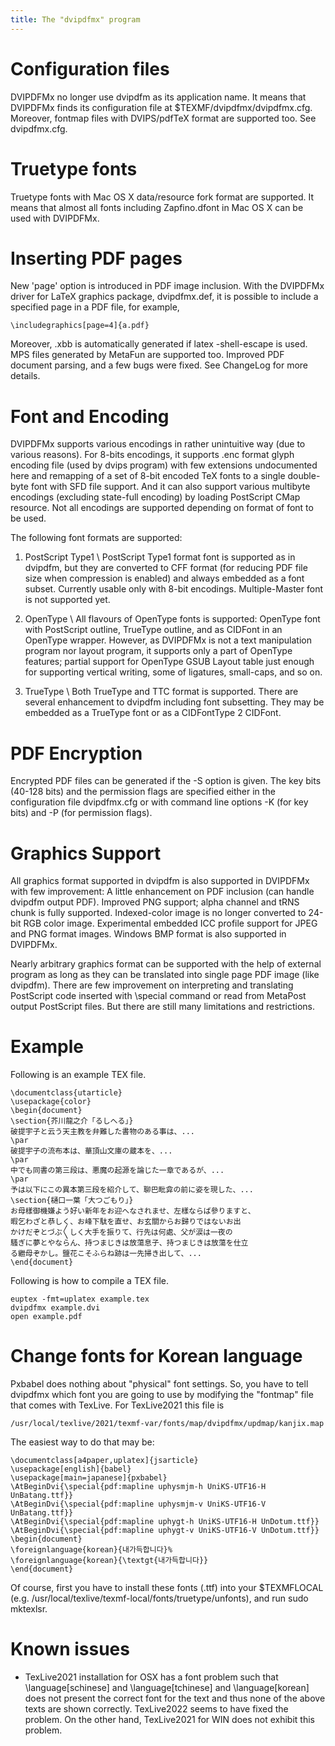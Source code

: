```yaml
---
title: The "dvipdfmx" program
---
```


# Configuration files

DVIPDFMx no longer use dvipdfm as its application name. It means that DVIPDFMx
finds its configuration file at $TEXMF/dvipdfmx/dvipdfmx.cfg. Moreover, fontmap
files with DVIPS/pdfTeX format are supported too. See dvipdfmx.cfg.


# Truetype fonts

Truetype fonts with Mac OS X data/resource fork format are supported. It means
that almost all fonts including Zapfino.dfont in Mac OS X can be used with
DVIPDFMx.


# Inserting PDF pages

New 'page' option is introduced in PDF image inclusion. With the DVIPDFMx
driver for LaTeX graphics package, dvipdfmx.def, it is possible to include a
specified page in a PDF file, for example,

    \includegraphics[page=4]{a.pdf}

Moreover, .xbb is automatically generated if latex -shell-escape is used. MPS
files generated by MetaFun are supported too. Improved PDF document parsing,
and a few bugs were fixed. See ChangeLog for more details.


# Font and Encoding

DVIPDFMx supports various encodings in rather unintuitive way (due to various
reasons). For 8-bits encodings, it supports .enc format glyph encoding file
(used by dvips program) with few extensions undocumented here and remapping of
a set of 8-bit encoded TeX fonts to a single double-byte font with SFD file
support. And it can also support various multibyte encodings (excluding
state-full encoding) by loading PostScript CMap resource. Not all encodings are
supported depending on format of font to be used.

The following font formats are supported:

1) PostScript Type1
\\
PostScript Type1 format font is supported as in dvipdfm, but they are converted
to CFF format (for reducing PDF file size when compression is enabled) and
always embedded as a font subset. Currently usable only with 8-bit encodings.
Multiple-Master font is not supported yet.

2) OpenType
\\
All flavours of OpenType fonts is supported: OpenType font with PostScript
outline, TrueType outline, and as CIDFont in an OpenType wrapper. However, as
DVIPDFMx is not a text manipulation program nor layout program, it supports
only a part of OpenType features; partial support for OpenType GSUB Layout
table just enough for supporting vertical writing, some of ligatures,
small-caps, and so on.

3) TrueType
\\
Both TrueType and TTC format is supported. There are several enhancement to
dvipdfm including font subsetting. They may be embedded as a TrueType font or
as a CIDFontType 2 CIDFont.


# PDF Encryption

Encrypted PDF files can be generated if the -S option is given. The key bits
(40-128 bits) and the permission flags are specified either in the
configuration file dvipdfmx.cfg or with command line options -K (for key bits)
and -P (for permission flags).


# Graphics Support

All graphics format supported in dvipdfm is also supported in DVIPDFMx with few
improvement: A little enhancement on PDF inclusion (can handle dvipdfm output
PDF). Improved PNG support; alpha channel and tRNS chunk is fully supported.
Indexed-color image is no longer converted to 24-bit RGB color image.
Experimental embedded ICC profile support for JPEG and PNG format images.
Windows BMP format is also supported in DVIPDFMx.

Nearly arbitrary graphics format can be supported with the help of external
program as long as they can be translated into single page PDF image (like
dvipdfm). There are few improvement on interpreting and translating PostScript
code inserted with \special command or read from MetaPost output PostScript
files. But there are still many limitations and restrictions.


# Example

Following is an example TEX file.

    \documentclass{utarticle}
    \usepackage{color}
    \begin{document}
    \section{芥川龍之介「るしへる」}
    破提宇子と云う天主教を弁難した書物のある事は、...
    \par
    破提宇子の流布本は、華頂山文庫の蔵本を、...
    \par
    中でも同書の第三段は、悪魔の起源を論じた一章であるが、...
    \par
    予は以下にこの異本第三段を紹介して、聊巴毗弇の前に姿を現した、...
    \section{樋口一葉「大つごもり」}
    お母樣御機嫌よう好い新年をお迎へなされませ、左樣ならば參りますと、
    暇乞わざと恭しく、お峰下駄を直せ、お玄關からお歸りではないお出
    かけだぞとづぶ〳〵しく大手を振りて、行先は何處、父が涙は一夜の
    騷ぎに夢とやならん、持つまじきは放蕩息子、持つまじきは放蕩を仕立
    る繼母ぞかし。鹽花こそふらね跡は一先掃き出して、...
    \end{document}

Following is how to compile a TEX file.

    euptex -fmt=uplatex example.tex              
    dvipdfmx example.dvi              
    open example.pdf              



# Change fonts for Korean language

Pxbabel does nothing about "physical" font settings. So, you have to 
tell dvipdfmx which font you are going to use by modifying the
"fontmap" file that comes with TexLive. For TexLive2021 this file
is

    /usr/local/texlive/2021/texmf-var/fonts/map/dvipdfmx/updmap/kanjix.map

The easiest way to do that may be:

    \documentclass[a4paper,uplatex]{jsarticle}
    \usepackage[english]{babel}
    \usepackage[main=japanese]{pxbabel}
    \AtBeginDvi{\special{pdf:mapline uphysmjm-h UniKS-UTF16-H UnBatang.ttf}}
    \AtBeginDvi{\special{pdf:mapline uphysmjm-v UniKS-UTF16-V UnBatang.ttf}}
    \AtBeginDvi{\special{pdf:mapline uphygt-h UniKS-UTF16-H UnDotum.ttf}}
    \AtBeginDvi{\special{pdf:mapline uphygt-v UniKS-UTF16-V UnDotum.ttf}}
    \begin{document}
    \foreignlanguage{korean}{내가득합니다}%
    \foreignlanguage{korean}{\textgt{내가득합니다}}
    \end{document}

Of course, first you have to install these fonts (.ttf) into your $TEXMFLOCAL 
(e.g. /usr/local/texlive/texmf-local/fonts/truetype/unfonts), and run sudo mktexlsr.



# Known issues

- TexLive2021 installation for OSX has a font problem such that \language[schinese] and \language[tchinese] and
  \language[korean] does not present the correct font for the text and thus none of the above texts
  are shown correctly. TexLive2022 seems to have fixed the problem. On the other hand, TexLive2021 for WIN
  does not exhibit this problem.

  

